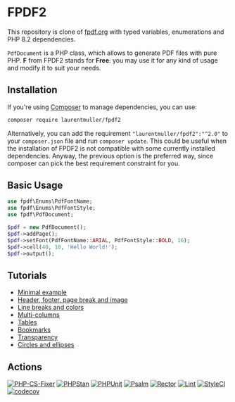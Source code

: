 # FPDF2

This repository is clone of [fpdf.org](http://www.fpdf.org) with typed variables,
enumerations and PHP 8.2 dependencies.

`PdfDocument` is a PHP class, which allows to generate PDF files with pure PHP.
**F** from FPDF2 stands for **Free**: you may use it for any kind of usage and
modify it to suit your needs.

## Installation

If you're using [Composer](https://getcomposer.org/) to manage dependencies,
you can use:

```bash
composer require laurentmuller/fpdf2
```

Alternatively, you can add the requirement `"laurentmuller/fpdf2":"^2.0"` to
your `composer.json` file and run `composer update`. This could be useful when
the installation of FPDF2 is not compatible with some currently installed
dependencies. Anyway, the previous option is the preferred way, since composer
can pick the best requirement constraint for you.

## Basic Usage

```php
use fpdf\Enums\PdfFontName;
use fpdf\Enums\PdfFontStyle;
use fpdf\PdfDocument;

$pdf = new PdfDocument();
$pdf->addPage();
$pdf->setFont(PdfFontName::ARIAL, PdfFontStyle::BOLD, 16);
$pdf->cell(40, 10, 'Hello World!');
$pdf->output();
```

## Tutorials

- [Minimal example](doc/tuto_1.md)
- [Header, footer, page break and image](doc/tuto_2.md)
- [Line breaks and colors](doc/tuto_3.md)
- [Multi-columns](doc/tuto_4.md)
- [Tables](doc/tuto_5.md)
- [Bookmarks](doc/tuto_6.md)
- [Transparency](doc/tuto_7.md)
- [Circles and ellipses](doc/tuto_8.md)

## Actions

[![PHP-CS-Fixer](https://github.com/laurentmuller/fpdf2/actions/workflows/php-cs-fixer.yaml/badge.svg)](https://github.com/laurentmuller/fpdf2/actions/workflows/php-cs-fixer.yaml)
[![PHPStan](https://github.com/laurentmuller/fpdf2/actions/workflows/php_stan.yaml/badge.svg)](https://github.com/laurentmuller/fpdf2/actions/workflows/php_stan.yaml)
[![PHPUnit](https://github.com/laurentmuller/fpdf2/actions/workflows/php_unit.yaml/badge.svg)](https://github.com/laurentmuller/fpdf2/actions/workflows/php_unit.yaml)
[![Psalm](https://github.com/laurentmuller/fpdf2/actions/workflows/pslam.yaml/badge.svg)](https://github.com/laurentmuller/fpdf2/actions/workflows/pslam.yaml)
[![Rector](https://github.com/laurentmuller/fpdf2/actions/workflows/rector.yaml/badge.svg)](https://github.com/laurentmuller/fpdf2/actions/workflows/rector.yaml)
[![Lint](https://github.com/laurentmuller/fpdf2/actions/workflows/lint.yaml/badge.svg)](https://github.com/laurentmuller/fpdf2/actions/workflows/lint.yaml)
[![StyleCI](https://github.styleci.io/repos/752676081/shield?branch=main)](https://github.styleci.io/repos/752676081?branch=main)
[![codecov](https://codecov.io/gh/laurentmuller/fpdf2/graph/badge.svg?token=16I8LCYRRS)](https://codecov.io/gh/laurentmuller/fpdf2)
